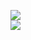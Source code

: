 [![](https://img.shields.io/badge/Made%20With-Github%20Spray-lightgrey.svg?style=for-the-badge&logo=github)](https://github.com/Annihil/github-spray#1813)  
[![](https://i.imgur.com/2DrTn0Z.gif)](https://github.com/Annihil/github-spray)